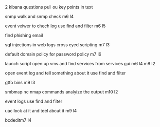 
2 kibana questions
pull ou key points in text

snmp walk and snmp check m6 l4

event veiwer to chech log use find and filter m6 l5

find phishing email

sql injections in web logs cross eyed scripting m7 l3

default domain policy for password policy m7 l6

launch script open up vms and find services from services gui m6 l4 m8 l2


open event log and tell something about it use find and filter

gtfo bins m9 l3

smbmap nc nmap commands analyize the output m10 l2

event logs use find and filter

uac look at it and teel about it m9 l4

 bcdeditm7 l4 






























































































































































































































































































































































